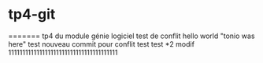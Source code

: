 # tp4-git
=======
tp4 du module génie logiciel
test de conflit
hello world
"tonio was here" 
test
nouveau commit pour conflit
test
test *2
modif 111111111111111111111111111111111111111
